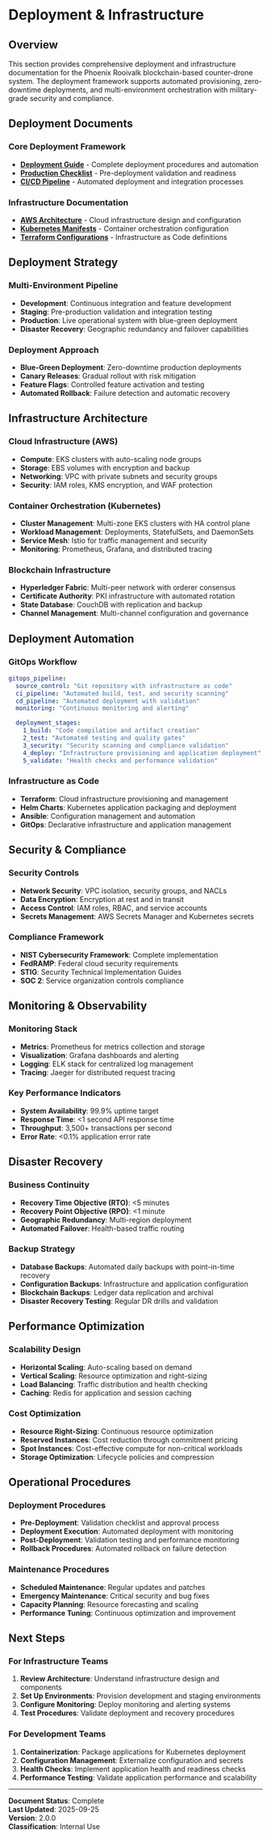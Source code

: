 # Deployment & Infrastructure

## Overview

This section provides comprehensive deployment and infrastructure documentation
for the Phoenix Rooivalk blockchain-based counter-drone system. The deployment
framework supports automated provisioning, zero-downtime deployments, and
multi-environment orchestration with military-grade security and compliance.

## Deployment Documents

### Core Deployment Framework

- **[Deployment Guide](./deployment-guide.md)** - Complete deployment procedures
  and automation
- **[Production Checklist](./production-checklist.md)** - Pre-deployment
  validation and readiness
- **[CI/CD Pipeline](./ci-cd-pipeline.md)** - Automated deployment and
  integration processes

### Infrastructure Documentation

- **[AWS Architecture](./infrastructure/aws-architecture.md)** - Cloud
  infrastructure design and configuration
- **[Kubernetes Manifests](./infrastructure/kubernetes-manifests.md)** -
  Container orchestration configuration
- **[Terraform Configurations](./infrastructure/terraform-configs.md)** -
  Infrastructure as Code definitions

## Deployment Strategy

### Multi-Environment Pipeline

- **Development**: Continuous integration and feature development
- **Staging**: Pre-production validation and integration testing
- **Production**: Live operational system with blue-green deployment
- **Disaster Recovery**: Geographic redundancy and failover capabilities

### Deployment Approach

- **Blue-Green Deployment**: Zero-downtime production deployments
- **Canary Releases**: Gradual rollout with risk mitigation
- **Feature Flags**: Controlled feature activation and testing
- **Automated Rollback**: Failure detection and automatic recovery

## Infrastructure Architecture

### Cloud Infrastructure (AWS)

- **Compute**: EKS clusters with auto-scaling node groups
- **Storage**: EBS volumes with encryption and backup
- **Networking**: VPC with private subnets and security groups
- **Security**: IAM roles, KMS encryption, and WAF protection

### Container Orchestration (Kubernetes)

- **Cluster Management**: Multi-zone EKS clusters with HA control plane
- **Workload Management**: Deployments, StatefulSets, and DaemonSets
- **Service Mesh**: Istio for traffic management and security
- **Monitoring**: Prometheus, Grafana, and distributed tracing

### Blockchain Infrastructure

- **Hyperledger Fabric**: Multi-peer network with orderer consensus
- **Certificate Authority**: PKI infrastructure with automated rotation
- **State Database**: CouchDB with replication and backup
- **Channel Management**: Multi-channel configuration and governance

## Deployment Automation

### GitOps Workflow

```yaml
gitops_pipeline:
  source_control: "Git repository with infrastructure as code"
  ci_pipeline: "Automated build, test, and security scanning"
  cd_pipeline: "Automated deployment with validation"
  monitoring: "Continuous monitoring and alerting"

  deployment_stages:
    1_build: "Code compilation and artifact creation"
    2_test: "Automated testing and quality gates"
    3_security: "Security scanning and compliance validation"
    4_deploy: "Infrastructure provisioning and application deployment"
    5_validate: "Health checks and performance validation"
```

### Infrastructure as Code

- **Terraform**: Cloud infrastructure provisioning and management
- **Helm Charts**: Kubernetes application packaging and deployment
- **Ansible**: Configuration management and automation
- **GitOps**: Declarative infrastructure and application management

## Security & Compliance

### Security Controls

- **Network Security**: VPC isolation, security groups, and NACLs
- **Data Encryption**: Encryption at rest and in transit
- **Access Control**: IAM roles, RBAC, and service accounts
- **Secrets Management**: AWS Secrets Manager and Kubernetes secrets

### Compliance Framework

- **NIST Cybersecurity Framework**: Complete implementation
- **FedRAMP**: Federal cloud security requirements
- **STIG**: Security Technical Implementation Guides
- **SOC 2**: Service organization controls compliance

## Monitoring & Observability

### Monitoring Stack

- **Metrics**: Prometheus for metrics collection and storage
- **Visualization**: Grafana dashboards and alerting
- **Logging**: ELK stack for centralized log management
- **Tracing**: Jaeger for distributed request tracing

### Key Performance Indicators

- **System Availability**: 99.9% uptime target
- **Response Time**: &lt;1 second API response time
- **Throughput**: 3,500+ transactions per second
- **Error Rate**: &lt;0.1% application error rate

## Disaster Recovery

### Business Continuity

- **Recovery Time Objective (RTO)**: &lt;5 minutes
- **Recovery Point Objective (RPO)**: &lt;1 minute
- **Geographic Redundancy**: Multi-region deployment
- **Automated Failover**: Health-based traffic routing

### Backup Strategy

- **Database Backups**: Automated daily backups with point-in-time recovery
- **Configuration Backups**: Infrastructure and application configuration
- **Blockchain Backups**: Ledger data replication and archival
- **Disaster Recovery Testing**: Regular DR drills and validation

## Performance Optimization

### Scalability Design

- **Horizontal Scaling**: Auto-scaling based on demand
- **Vertical Scaling**: Resource optimization and right-sizing
- **Load Balancing**: Traffic distribution and health checking
- **Caching**: Redis for application and session caching

### Cost Optimization

- **Resource Right-Sizing**: Continuous resource optimization
- **Reserved Instances**: Cost reduction through commitment pricing
- **Spot Instances**: Cost-effective compute for non-critical workloads
- **Storage Optimization**: Lifecycle policies and compression

## Operational Procedures

### Deployment Procedures

- **Pre-Deployment**: Validation checklist and approval process
- **Deployment Execution**: Automated deployment with monitoring
- **Post-Deployment**: Validation testing and performance monitoring
- **Rollback Procedures**: Automated rollback on failure detection

### Maintenance Procedures

- **Scheduled Maintenance**: Regular updates and patches
- **Emergency Maintenance**: Critical security and bug fixes
- **Capacity Planning**: Resource forecasting and scaling
- **Performance Tuning**: Continuous optimization and improvement

## Next Steps

### For Infrastructure Teams

1. **Review Architecture**: Understand infrastructure design and components
2. **Set Up Environments**: Provision development and staging environments
3. **Configure Monitoring**: Deploy monitoring and alerting systems
4. **Test Procedures**: Validate deployment and recovery procedures

### For Development Teams

1. **Containerization**: Package applications for Kubernetes deployment
2. **Configuration Management**: Externalize configuration and secrets
3. **Health Checks**: Implement application health and readiness checks
4. **Performance Testing**: Validate application performance and scalability

---

**Document Status**: Complete  
**Last Updated**: 2025-09-25  
**Version**: 2.0.0  
**Classification**: Internal Use
